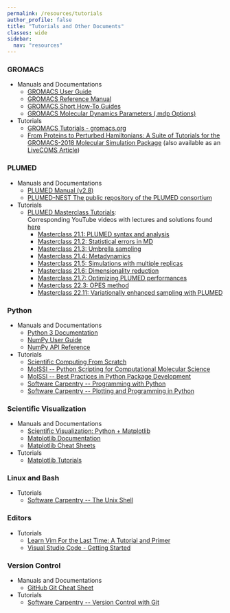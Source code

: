 ```yaml
---
permalink: /resources/tutorials
author_profile: false
title: "Tutorials and Other Documents"
classes: wide
sidebar:
  nav: "resources"
---
```



### GROMACS
- Manuals and Documentations
  - [GROMACS User Guide](https://manual.gromacs.org/current/user-guide/index.html)
  - [GROMACS Reference Manual](https://manual.gromacs.org/current/reference-manual/index.html)
  - [GROMACS Short How-To Guides](https://manual.gromacs.org/current/how-to/index.html)
  - [GROMACS Molecular Dynamics Parameters (.mdp Options)](https://manual.gromacs.org/current/user-guide/mdp-options.html)
- Tutorials 
  - [GROMACS Tutorials - gromacs.org](https://tutorials.gromacs.org/)
  - [From Proteins to Perturbed Hamiltonians: A Suite of Tutorials for the GROMACS-2018 Molecular Simulation Package](http://www.mdtutorials.com/gmx/index.html) (also available as an [LiveCOMS Article](https://doi.org/10.33011/livecoms.1.1.5068))

### PLUMED
- Manuals and Documentations
  - [PLUMED Manual (v2.8)](https://www.plumed.org/doc-v2.8/user-doc/html/index.html)
  - [PLUMED-NEST The public repository of the PLUMED consortium](https://www.plumed-nest.org/)
- Tutorials   
  - [PLUMED Masterclass Tutorials](https://www.plumed.org/masterclass):     
    Corresponding YouTube videos with lectures and solutions found [here](https://www.youtube.com/watch?v=2eGhMSdIJEs&list=PLmdKEn2znJEld8l6Hp9PXf4EursC4-8nC)
    - [Masterclass 21.1: PLUMED syntax and analysis](https://www.plumed.org/doc-v2.9/user-doc/html/masterclass-21-1.html)
    - [Masterclass 21.2: Statistical errors in MD](https://www.plumed.org/doc-v2.9/user-doc/html/masterclass-21-2.html)
    - [Masterclass 21.3: Umbrella sampling](https://www.plumed.org/doc-v2.9/user-doc/html/masterclass-21-3.html)
    - [Masterclass 21.4: Metadynamics](https://www.plumed.org/doc-v2.9/user-doc/html/masterclass-21-4.html)
    - [Masterclass 21.5: Simulations with multiple replicas](https://www.plumed.org/doc-v2.9/user-doc/html/masterclass-21-5.html)
    - [Masterclass 21.6: Dimensionality reduction](https://www.plumed.org/doc-v2.9/user-doc/html/masterclass-21-6.html)
    - [Masterclass 21.7: Optimizing PLUMED performances](https://www.plumed.org/doc-v2.9/user-doc/html/masterclass-21-7.html)
    - [Masterclass 22.3: OPES method](https://www.plumed.org/doc-v2.9/user-doc/html/masterclass-22-03.html)
    - [Masterclass 22.11: Variationally enhanced sampling with PLUMED](https://www.plumed.org/doc-v2.9/user-doc/html/masterclass-22-11.html)

### Python
- Manuals and Documentations
  - [Python 3 Documentation](https://docs.python.org/3/)
  - [NumPy User Guide](https://numpy.org/doc/stable/user/index.html)
  - [NumPy API Reference](https://numpy.org/doc/stable/reference/index.html)
- Tutorials
  - [Scientific Computing From Scratch](https://scotch.wangyq.net/)
  - [MolSSI -- Python Scripting for Computational Molecular Science](https://education.molssi.org/python_scripting_cms/)
  - [MolSSI -- Best Practices in Python Package Development](https://education.molssi.org/python-package-best-practices/)
  - [Software Carpentry -- Programming with Python](https://swcarpentry.github.io/python-novice-inflammation/)
  - [Software Carpentry -- Plotting and Programming in Python](http://swcarpentry.github.io/python-novice-gapminder/)
  
### Scientific Visualization 
- Manuals and Documentations
  - [Scientific Visualization: Python + Matplotlib](https://inria.hal.science/hal-03427242/document)
  - [Matplotlib Documentation](https://matplotlib.org/stable/index.html)
  - [Matplotlib Cheat Sheets](https://matplotlib.org/cheatsheets/)
- Tutorials
  - [Matplotlib Tutorials](https://matplotlib.org/stable/tutorials/index.html)

### Linux and Bash
- Tutorials
  - [Software Carpentry -- The Unix Shell](https://swcarpentry.github.io/shell-novice/)

### Editors 
- Tutorials
  - [Learn Vim For the Last Time: A Tutorial and Primer](https://danielmiessler.com/study/vim/)
  - [Visual Studio Code - Getting Started](https://code.visualstudio.com/docs)

### Version Control
- Manuals and Documentations
  - [GitHub Git Cheat Sheet](https://education.github.com/git-cheat-sheet-education.pdf)
- Tutorials
  - [Software Carpentry -- Version Control with Git](https://swcarpentry.github.io/git-novice/) 

